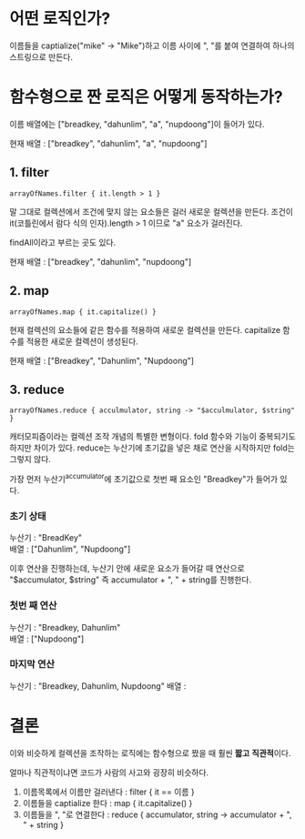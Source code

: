 # 어떤 로직인가?
이름들을 captialize("mike" -> "Mike")하고 이름 사이에 ", "를 붙여 연결하여 하나의 스트링으로 만든다.

# 함수형으로 짠 로직은 어떻게 동작하는가?
이름 배열에는 ["breadkey, "dahunlim", "a", "nupdoong"]이 들어가 있다.

현재 배열 : ["breadkey", "dahunlim", "a", "nupdoong"]
## 1. filter
```
arrayOfNames.filter { it.length > 1 } 
```
말 그대로 컬렉션에서 조건에 맞지 않는 요소들은 걸러 새로운 컬렉션을 만든다. 조건이 it(코틀린에서 람다 식의 인자).length > 1 이므로 "a" 요소가 걸러진다.  

findAll이라고 부르는 곳도 있다.

현재 배열 : ["breadkey", "dahunlim", "nupdoong"]

## 2. map
```
arrayOfNames.map { it.capitalize() }
```
현재 컬렉션의 요소들에 같은 함수를 적용하여 새로운 컬렉션을 만든다. capitalize 함수를 적용한 새로운 컬렉션이 생성된다.


현재 배열 : ["Breadkey", "Dahunlim", "Nupdoong"]

## 3. reduce
```
arrayOfNames.reduce { acculmulator, string -> "$acculmulator, $string" }
```
캐터모피즘이라는 컬렉션 조작 개념의 특별한 변형이다. fold 함수와 기능이 중복되기도 하지만 차이가 있다. reduce는 누산기에 초기값을 넣은 채로 연산을 시작하지만 fold는 그렇지 않다.

가장 먼저 누산기<sup>accumulator</sup>에 초기값으로 첫번 째 요소인 "Breadkey"가 들어가 있다.

### 초기 상태
누산기 : "BreadKey"  
배열 : ["Dahunlim", "Nupdoong"]

이후 연산을 진행하는데, 누산기 안에 새로운 요소가 들어갈 때 연산으로 "$accumulator, $string" 즉 accumulator + ", " + string를 진행한다.
### 첫번 째 연산
누산기 : "Breadkey, Dahunlim"  
배열 : ["Nupdoong"]
### 마지막 연산
누산기 : "Breadkey, Dahunlim, Nupdoong"
배열 : 

# 결론
이와 비슷하게 컬렉션을 조작하는 로직에는 함수형으로 짰을 때 훨씬 **짧고** **직관적**이다.

얼마나 직관적이냐면 코드가 사람의 사고와 굉장히 비슷하다.
1. 이름목록에서 이름만 걸러낸다
: filter { it == 이름 }
2. 이름들을 captialize 한다
: map { it.capitalize() }
3. 이름들을 ", "로 연결한다
: reduce { accumulator, string -> accumulator + ", " + string }
